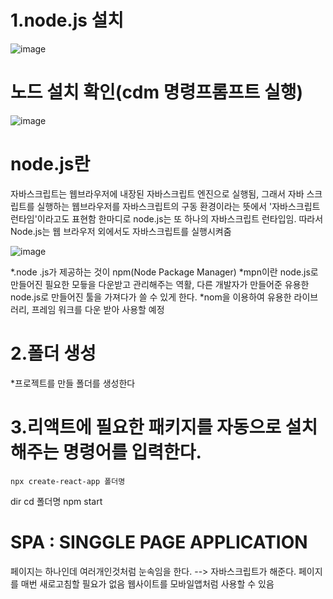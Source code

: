 # 1.node.js 설치

![image](https://github.com/jaejae87/React_basic/assets/129706762/a1e06abe-a3d9-4561-97a1-2bf64366cb37)

# 노드 설치 확인(cdm 명령프롬프트 실행)
![image](https://github.com/jaejae87/React_basic/assets/129706762/49dae4d6-f4ec-4798-8404-0f359e4dc82f)

# node.js란 

자바스크립트는 웹브라우저에 내장된 자바스크립트 엔진으로 실행됨, 그래서 자바 스크립트를 실행하는 웹브라우저를 자바스크립트의
구동 환경이라는 뜻에서 '자바스크립트 런타임'이라고도 표현함
한마디로 node.js는 또 하나의 자바스크립트 런타입임. 따라서 Node.js는 웹 브라우저 외에서도
자바스크립트를 실행시켜줌


![image](https://github.com/jaejae87/React_basic/assets/129706762/34e83dee-f756-4fb3-b1c4-f89ac65264ec)

*.node .js가 제공하는 것이 npm(Node Package Manager)
*mpn이란 node.js로 만들어진 필요한 모듛을 다운받고 관리해주는 역활, 다른 개발자가
만들어준 유용한 node.js로 만들어진 툴을 가져다가 쓸 수 있게 한다.
*nom을 이용하여 유용한 라이브러리, 프레임 워크를 다운 받아 사용할 예정

# 2.폴더 생성 
*프로젝트를 만들 폴더를 생성한다

# 3.리액트에 필요한 패키지를 자동으로 설치해주는 명령어를 입력한다.
    npx create-react-app 폴더명
  dir
  cd 폴더명
  npm start

# SPA : SINGGLE PAGE APPLICATION

페이지는 하나인데 여러개인것처럼 눈속임을 한다. --> 자바스크립트가 해준다. 
페이지를 매번 새로고침할 필요가 없음
웹사이트를 모바일앱처럼 사용할 수 있음
